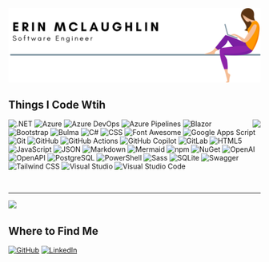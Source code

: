 <picture>
  <source media="(prefers-color-scheme: dark)" srcset="header-dark.svg" />
  <img src="header-light.svg"/>
</picture>

<h2>Things I Code Wtih</h2>
  
<picture>
  <source align="right" media="(prefers-color-scheme: dark)" srcset="https://github-readme-stats.vercel.app/api/top-langs?username=erinnmclaughlin&layout=compact&theme=transparent&border_color=30363d&title_color=ffffff&text_color=ffffff&card_width=400px" />
  <img  align="right" src="https://github-readme-stats.vercel.app/api/top-langs/?username=erinnmclaughlin&layout=compact&theme=transparent&border_color=30363d&title_color=000000&text_color=000000&card_width=400px" />
</picture>

<div>
  <p>
    <img alt=".NET" src="https://img.shields.io/badge/.NET-512bd4?logo=.NET&style=flat-square&logoColor=white" />
    <img alt="Azure" src="https://img.shields.io/badge/Azure-0078d4?logo=Microsoft%20Azure&style=flat-square&logoColor=white" />
    <img alt="Azure DevOps" src="https://img.shields.io/badge/Azure%20DevOps-0078D7?logo=Azure%20DevOps&style=flat-square&logoColor=white" />
    <img alt="Azure Pipelines" src="https://img.shields.io/badge/Azure%20Pipelines-2560e0?logo=Azure%20Pipelines&style=flat-square&logoColor=white" />
    <img alt="Blazor" src="https://img.shields.io/badge/Blazor-512bd4?logo=Blazor&style=flat-square&logoColor=white" />
    <img alt="Bootstrap" src="https://img.shields.io/badge/Bootstrap-7952b3?logo=Bootstrap&style=flat-square&logoColor=white" />
    <img alt="Bulma" src="https://img.shields.io/badge/Bulma-00d1b2?logo=Bulma&style=flat-square&logoColor=white" />
    <img alt="C#" src="https://img.shields.io/badge/C%23-512bd4?logo=C%23&style=flat-square&logoColor=white" />
    <img alt="CSS" src="https://img.shields.io/badge/CSS3-1572b6?logo=CSS3&style=flat-square&logoColor=white" />
    <img alt="Font Awesome" src="https://img.shields.io/badge/Font%20Awesome-538dd7?logo=Font%20Awesome&style=flat-square&logoColor=white" />
    <img alt="Google Apps Script" src="https://img.shields.io/badge/Google%20Apps%20Script-4285f4?logo=Google%20Apps%20Script&style=flat-square&logoColor=white" />
    <img alt="Git" src="https://img.shields.io/badge/Git-f05032?logo=Git&style=flat-square&logoColor=white" />
    <img alt="GitHub" src="https://img.shields.io/badge/GitHub-181717?logo=GitHub&style=flat-square&logoColor=white" />
    <img alt="GitHub Actions" src="https://img.shields.io/badge/GitHub%20Actions-2088ff?logo=GitHub%20Actions&style=flat-square&logoColor=white" />
    <img alt="GitHub Copilot" src="https://img.shields.io/badge/GitHub%20Copilot-000000?logo=GitHub%20Copilot&style=flat-square&logoColor=white" />
    <img alt="GitLab" src="https://img.shields.io/badge/Gitlab-fc6d26?logo=Gitlab&style=flat-square&logoColor=white" />
    <img alt="HTML5" src="https://img.shields.io/badge/HTML5-e34f26?logo=HTML5&style=flat-square&logoColor=white" />
    <img alt="JavaScript" src="https://img.shields.io/badge/JavaScript-f7df1e?logo=JavaScript&style=flat-square&logoColor=black" />
    <img alt="JSON" src="https://img.shields.io/badge/JSON-000000?logo=JSON&style=flat-square&logoColor=white" />
    <img alt="Markdown" src="https://img.shields.io/badge/Markdown-000000?logo=Markdown&style=flat-square&logoColor=white" />
    <img alt="Mermaid" src="https://img.shields.io/badge/Mermaid-ff3670?logo=Mermaid&style=flat-square&logoColor=white" />
    <img alt="npm" src="https://img.shields.io/badge/npm-cb3837?logo=npm&style=flat-square&logoColor=white" />
    <img alt="NuGet" src="https://img.shields.io/badge/NuGet-004880?logo=NuGet&style=flat-square&logoColor=white" />
    <img alt="OpenAI" src="https://img.shields.io/badge/OpenAI-412991?logo=OpenAI&style=flat-square&logoColor=white" />
    <img alt="OpenAPI" src="https://img.shields.io/badge/OpenAPI-6ba539?logo=OpenAPI%20Initiative&style=flat-square&logoColor=white" />
    <img alt="PostgreSQL" src="https://img.shields.io/badge/PostgreSQL-4169e1?logo=PostgreSQL&style=flat-square&logoColor=white" />
    <img alt="PowerShell" src="https://img.shields.io/badge/PowerShell-5391fe?logo=Powershell&style=flat-square&logoColor=white" />
    <img alt="Sass" src="https://img.shields.io/badge/Sass-cc6699?logo=Sass&style=flat-square&logoColor=white" />
    <img alt="SQLite" src="https://img.shields.io/badge/SQLite-003b57?logo=SQLite&style=flat-square&logoColor=white" />
    <img alt="Swagger" src="https://img.shields.io/badge/Swagger-85ea2d?logo=Swagger&style=flat-square&logoColor=black" />
    <img alt="Tailwind CSS" src="https://img.shields.io/badge/Tailwind%20CSS-06b6d4?logo=Tailwind%20CSS&style=flat-square&logoColor=white" />
    <img alt="Visual Studio" src="https://img.shields.io/badge/Visual%20Studio-5c2d91?logo=Visual%20Studio&style=flat-square&logoColor=white" />
    <img alt="Visual Studio Code" src="https://img.shields.io/badge/Visual%20Studio%20Code-007acc?logo=Visual%20Studio%20Code&style=flat-square&logoColor=white" />
  </p>
</div>
<br/>
<hr />
<picture>
  <source media="(prefers-color-scheme: dark)" srcset="https://github-readme-activity-graph.vercel.app/graph?username=erinnmclaughlin&theme=github-dark&hide_border=true&custom_title=Recent%20Contribution%20History&title_color=ffffff&line=ffffff&area=true" />
  <img src="https://github-readme-activity-graph.vercel.app/graph?username=erinnmclaughlin&theme=minimal&hide_border=true&custom_title=Recent%20Contribution%20History" />
</picture>

<br />

<div>
  <h2>Where to Find Me</h2>
  <p>
    <a href="https://github.com/erinnmclaughlin"><img alt="GitHub" src="https://img.shields.io/badge/GitHub-181717?logo=GitHub&style=for-the-badge&logoColor=white" /></a>
    <a href="https://www.linkedin.com/in/e1mclaughlin"><img alt="LinkedIn" src="https://img.shields.io/badge/LinkedIn-0a66c2?logo=LinkedIn&style=for-the-badge&logoColor=white" /></a>
  </p>
</div>


<!-- GitHub Stats
<picture>
  <source srcset="https://github-readme-stats.vercel.app/api?username=erinnmclaughlin&show_icons=true&theme=transparent&border_color=30363d&title_color=ffffff&text_color=ffffff&card_width=1012px&include_all_commits=true" media="(prefers-color-scheme: dark)" />
  <img src="https://github-readme-stats.vercel.app/api?username=erinnmclaughlin&show_icons=true&theme=transparent&hide_border=true&title_color=000000&text_color=000000" />
</picture>
-->
